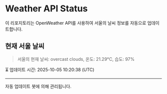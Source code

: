 
# Weather API Status

이 리포지토리는 OpenWeather API를 사용하여 서울의 날씨 정보를 자동으로 업데이트합니다.

## 현재 서울 날씨
> 서울의 현재 날씨: overcast clouds, 온도: 21.29°C, 습도: 97%

⏳ 업데이트 시간: 2025-10-05 10:20:38 (UTC)

---
자동 업데이트 봇에 의해 관리됩니다.
